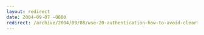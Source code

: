 ```yaml
---
layout: redirect
date: 2004-09-07 -0800
redirect: /archive/2004/09/08/wse-20-authentication-how-to-avoid-cleartext-passwords-with-usernametoken.aspx/
---
```

